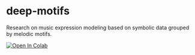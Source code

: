 # deep-motifs
Research on music expression modeling based on symbolic data grouped by melodic motifs.

[![Open In Colab](https://colab.research.google.com/assets/colab-badge.svg)](https://colab.research.google.com/github/fabiozeh/deep-motifs)